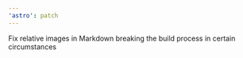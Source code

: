 ```yaml
---
'astro': patch
---
```


Fix relative images in Markdown breaking the build process in certain circumstances
